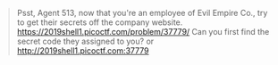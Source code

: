>Psst, Agent 513, now that you're an employee of Evil Empire Co., try to get their secrets off the company website. https://2019shell1.picoctf.com/problem/37779/ Can you first find the secret code they assigned to you? or http://2019shell1.picoctf.com:37779

